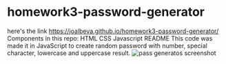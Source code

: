 # homework3-password-generator
here's the link https://joalbeva.github.io/homework3-password-generator/
Components in this repo:
HTML
CSS
Javascript
README
This code was made it in JavaScript to create random password with number, special character, lowercase and uppercase result.
![pass generatos screenshot](https://user-images.githubusercontent.com/93216310/143159626-f52efd84-e968-41b7-9f44-bae3a4b5992a.png)
